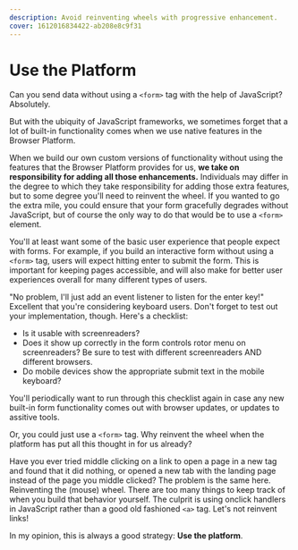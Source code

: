 ```yaml
---
description: Avoid reinventing wheels with progressive enhancement.
cover: 1612016834422-ab208e8c9f31
---
```


# Use the Platform

Can you send data without using a `<form>` tag with the help of JavaScript? Absolutely.

But with the ubiquity of JavaScript frameworks, we sometimes forget that a lot of built-in functionality comes when we use native features in the Browser Platform.

When we build our own custom versions of functionality without using the features that the Browser Platform provides for us, **we take on responsibility for adding all those enhancements.** Individuals may differ in the degree to which they take responsibility for adding those extra features, but to some degree you'll need to reinvent the wheel. If you wanted to go the extra mile, you could ensure that your form gracefully degrades without JavaScript, but of course the only way to do that would be to use a `<form>` element.

You'll at least want some of the basic user experience that people expect with forms. For example, if you build an interactive form without using a `<form>` tag, users will expect hitting enter to submit the form. This is important for keeping pages accessible, and will also make for better user experiences overall for many different types of users.

"No problem, I'll just add an event listener to listen for the enter key!" Excellent that you're considering keyboard users. Don't forget to test out your implementation, though. Here's a checklist:

- Is it usable with screenreaders?
- Does it show up correctly in the form controls rotor menu on screenreaders? Be sure to test with different screenreaders AND different browsers.
- Do mobile devices show the appropriate submit text in the mobile keyboard?

You'll periodically want to run through this checklist again in case any new built-in form functionality comes out with browser updates, or updates to assitive tools.

Or, you could just use a `<form>` tag. Why reinvent the wheel when the platform has put all this thought in for us already?

Have you ever tried middle clicking on a link to open a page in a new tag and found that it did nothing, or opened a new tab with the landing page instead of the page you middle clicked? The problem is the same here. Reinventing the (mouse) wheel. There are too many things to keep track of when you build that behavior yourself. The culprit is using onclick handlers in JavaScript rather than a good old fashioned `<a>` tag. Let's not reinvent links!

In my opinion, this is always a good strategy: **Use the platform**.
